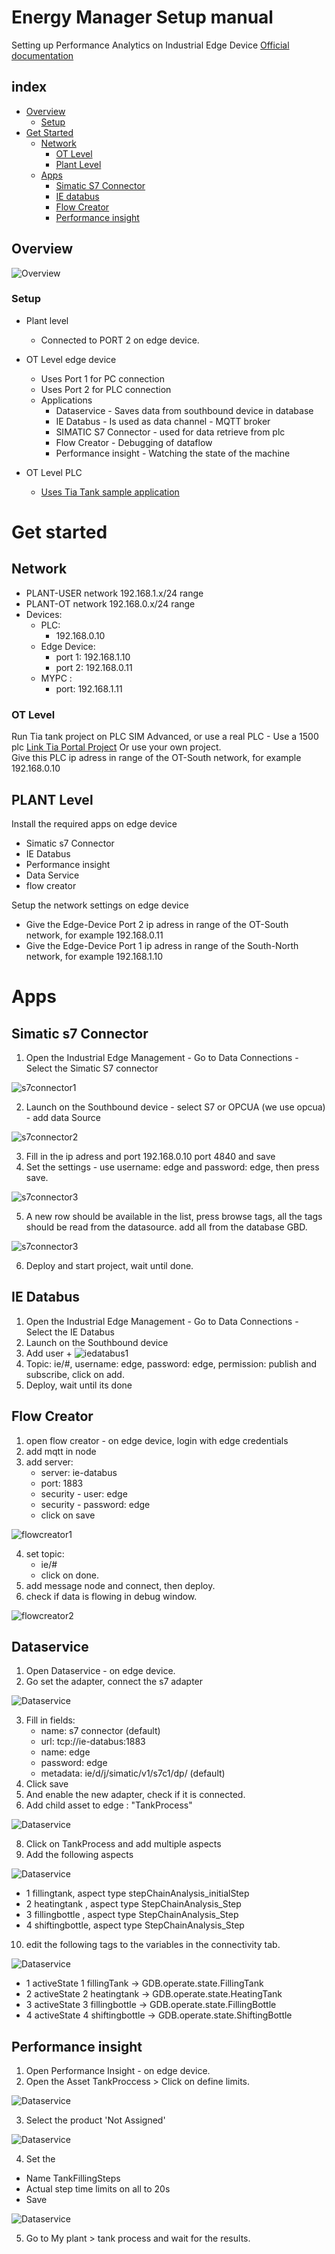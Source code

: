 # Energy Manager Setup manual
Setting up Performance Analytics on Industrial Edge Device
[Official documentation](https://github.com/industrial-edge/Performance-Analytics)

## index

* [Overview](#overview)
  * [Setup](#setup)
* [Get Started](#get-started)
  * [Network](#network)
    * [OT Level](#ot-level)
    * [Plant Level](#plant-level)
  * [Apps](#apps)
    * [Simatic S7 Connector](#simatic-s7-connector)
    * [IE databus](#ie-databus)
    * [Flow Creator](#flow-creator)
    * [Performance insight](#performance-insight)



## Overview
![Overview](files/architecture.JPG)


### Setup

- Plant level
  - Connected to PORT 2 on edge device.

- OT Level edge device
  - Uses Port 1 for PC connection
  - Uses Port 2 for PLC connection
  - Applications
    - Dataservice - Saves data from southbound device in database    
    - IE Databus - Is used as data channel - MQTT broker      
    - SIMATIC S7 Connector - used for data retrieve from plc   
    - Flow Creator - Debugging of dataflow
    - Performance insight - Watching the state of the machine
      
- OT Level PLC
  - [Uses Tia Tank sample application](https://github.com/industrial-edge/miscellaneous#tank-application)

# Get started

## Network
  - PLANT-USER network 192.168.1.x/24 range
  - PLANT-OT network 192.168.0.x/24 range  
  - Devices:
    - PLC: 
      - 192.168.0.10
    - Edge Device: 
      - port 1: 192.168.1.10
      - port 2: 192.168.0.11
    - MYPC :
      - port: 192.168.1.11     

### OT Level
  Run Tia tank project on PLC SIM Advanced, or use a real PLC - Use a 1500 plc [Link Tia Portal Project](https://github.com/industrial-edge/miscellaneous#tank-application)  Or use your own project.  
  Give this PLC ip adress in range of the OT-South network, for example 192.168.0.10


## PLANT Level
Install the required apps on edge device
- Simatic s7 Connector 
- IE Databus 
- Performance insight
- Data Service
- flow creator
 
Setup the network settings  on edge device
  - Give the Edge-Device Port 2 ip adress in range of the OT-South network, for example 192.168.0.11
  - Give the Edge-Device Port 1 ip adress in range of the South-North network, for example 192.168.1.10

# Apps

## Simatic s7 Connector
1. Open the Industrial Edge Management - Go to Data Connections - Select the Simatic S7 connector

![s7connector1](files/edgedevice-s7-connector-1.JPG)

2. Launch on the Southbound device - select S7 or OPCUA (we use opcua) - add data Source 

![s7connector2](files/edgedevice-s7-connector-2-add-opcua.JPG)

3. Fill in the ip adress and port 192.168.0.10 port 4840 and save
4. Set the settings - use username: edge and password: edge, then press save.

![s7connector3](files/edgedevice-s7-connector-3-settings.JPG)

5. A new row should be available in the list, press browse tags, all the tags should be read from the datasource. add all from the database GBD.

![s7connector3](files/edgedevice-s7-connector-4-browse.JPG)

6. Deploy and start project, wait until done.

## IE Databus
1. Open the Industrial Edge Management - Go to Data Connections - Select the IE Databus
2. Launch on the Southbound device 
3. Add user + 
![iedatabus1](files/edgedevice-ie-databus-1.JPG)
4. Topic: ie/#, username: edge, password: edge, permission: publish and subscribe, click on add.
5. Deploy, wait until its done

## Flow Creator
1. open flow creator - on edge device, login with edge credentials 
2. add mqtt in node
3. add server: 
    - server: ie-databus
    - port: 1883
    - security - user: edge
    - security - password: edge
    - click on save

![flowcreator1](files/edgedevice-flow-creator-1.JPG)

4. set topic:
    - ie/#
    - click on done.
5. add message node and connect, then deploy.
6. check if data is flowing in debug window.

![flowcreator2](files/edgedevice-flow-creator-2.JPG)



## Dataservice 
1. Open Dataservice - on edge device.
2. Go set the adapter, connect the s7 adapter

![Dataservice](files/edgedevice-dataservice-1.JPG)

3. Fill in fields:
   - name: s7 connector (default)
   - url: tcp://ie-databus:1883
   - name: edge
   - password: edge
   - metadata: ie/d/j/simatic/v1/s7c1/dp/   (default)
4. Click save
5. And enable the new adapter, check if it is connected.
6. Add child asset to edge : "TankProcess" 

![Dataservice](files/edgedevice-dataservice-2.JPG)

8. Click on TankProcess and add multiple aspects
9. Add the following aspects

![Dataservice](files/edgedevice-dataservice-3.JPG)

  - 1 fillingtank, aspect type stepChainAnalysis_initialStep
  - 2 heatingtank , aspect type StepChainAnalysis_Step
  - 3 fillingbottle , aspect type StepChainAnalysis_Step
  - 4 shiftingbottle, aspect type StepChainAnalysis_Step
10. edit the following tags to the variables in the connectivity tab.

![Dataservice](files/edgedevice-dataservice-4.JPG)

  - 1 activeState 1 fillingTank -> GDB.operate.state.FillingTank
  - 2 activeState 2 heatingtank -> GDB.operate.state.HeatingTank
  - 3 activeState 3 fillingbottle -> GDB.operate.state.FillingBottle
  - 4 activeState 4 shiftingbottle -> GDB.operate.state.ShiftingBottle


## Performance insight
1. Open Performance Insight - on edge device.
2. Open the Asset TankProccess > Click on define limits.

![Dataservice](files/edgedevice-perf-insight-1.JPG)

3. Select the product 'Not Assigned'

![Dataservice](files/edgedevice-perf-insight-2.JPG)

4. Set the
  - Name TankFillingSteps
  - Actual step time limits on all to 20s 
  - Save

![Dataservice](files/edgedevice-perf-insight-3.JPG)

5. Go to My plant > tank process and wait for the results.